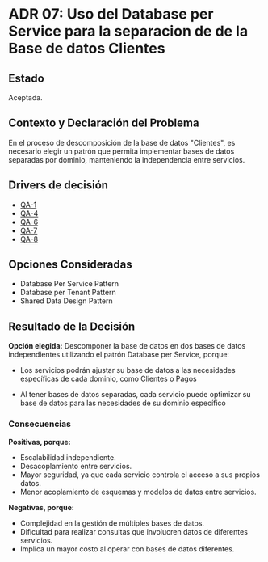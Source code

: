 # ADR 07: Uso del Database per Service para la separacion de de la Base de datos Clientes

## Estado
Aceptada.

## Contexto y Declaración del Problema  
En el proceso de descomposición de la base de datos "Clientes", es necesario elegir un patrón que permita implementar bases de datos separadas por dominio, manteniendo la independencia entre servicios.  

## Drivers de decisión  
* [QA-1](https://github.com/JuanX-M/TPE-Grupo9/blob/development/docs/requirements/quality-attribute-rqmts.md#q-1)
* [QA-4](https://github.com/JuanX-M/TPE-Grupo9/blob/development/docs/requirements/quality-attribute-rqmts.md#q-4)
* [QA-6](https://github.com/JuanX-M/TPE-Grupo9/blob/development/docs/requirements/quality-attribute-rqmts.md#q-6)
* [QA-7](https://github.com/JuanX-M/TPE-Grupo9/blob/development/docs/requirements/quality-attribute-rqmts.md#q-7)
* [QA-8](https://github.com/JuanX-M/TPE-Grupo9/blob/development/docs/requirements/quality-attribute-rqmts.md#q-8)

## Opciones Consideradas  
* Database Per Service Pattern
* Database per Tenant Pattern 
* Shared Data Design Pattern

## Resultado de la Decisión 

**Opción elegida:** Descomponer la base de datos en dos bases de datos independientes utilizando el patrón Database per Service, porque:

* Los servicios podrán ajustar su base de datos a las necesidades específicas de cada dominio, como Clientes o Pagos

* Al tener bases de datos separadas, cada servicio puede optimizar su base de datos para las necesidades de su dominio específico

### Consecuencias  
**Positivas, porque:**  
* Escalabilidad independiente.
* Desacoplamiento entre servicios.
* Mayor seguridad, ya que cada servicio controla el acceso a sus propios datos.
* Menor acoplamiento de esquemas y modelos de datos entre servicios.

**Negativas, porque:**  

* Complejidad en la gestión de múltiples bases de datos.
* Dificultad para realizar consultas que involucren datos de diferentes servicios.
* Implica un mayor costo al operar con bases de datos diferentes.
